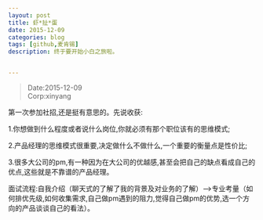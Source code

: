 ```yaml
---
layout: post
title: 虾*扯*蛋
date: 2015-12-09
categories: blog
tags: [github,麦肯锡]
description: 终于要开始小白之旅啦。


---
```


>Date:2015-12-09  
 Corp:xinyang 

第一次参加社招,还是挺有意思的。先说收获:  

1.你想做到什么程度或者说什么岗位,你就必须有那个职位该有的思维模式;  

2.产品经理的思维模式很重要,决定做什么不做什么,一个重要的衡量点是性价比;  

3.很多大公司的pm,有一种因为在大公司的优越感,甚至会把自己的缺点看成自己的优点,这些就是不靠谱的产品经理。

面试流程:自我介绍（聊天式的了解了我的背景及对业务的了解）——>专业考量（如何排优先级,如何收集需求,自己做pm遇到的阻力,觉得自己做pm的优势,选一个方向的产品谈谈自己的看法）。
